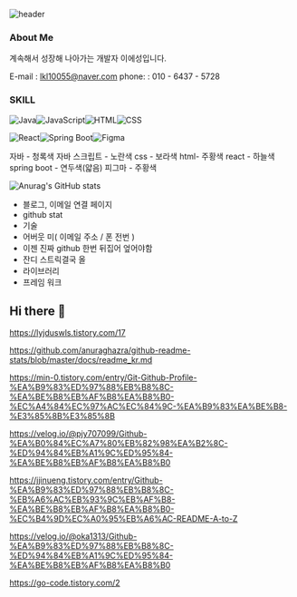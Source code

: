 ![header](https://capsule-render.vercel.app/api?type=waving&color=gradient&height=200&section=header&text=Hello%20I'm%20Yeseong%20&fontSize=50)


### About Me
계속해서 성장해 나아가는 개발자 이에성입니다. 

E-mail : lkl10055@naver.com
phone: : 010 - 6437 - 5728




### SKILL
<img alt="Java" src ="https://img.shields.io/badge/Java-007396.svg?&style=for-the-badge&logo=Java&logoColor=white"/><img alt="JavaScript" src ="https://img.shields.io/badge/javascript-F7DF1E.svg?&style=for-the-badge&logo=JavaScript&logoColor=black"/><img alt="HTML" src ="https://img.shields.io/badge/css-663399.svg?&style=for-the-badge&logo=html&logoColor=white"/><img alt="CSS" src ="https://img.shields.io/badge/html5-E34F26.svg?&style=for-the-badge&logo=css&logoColor=white"/>

<img alt="React" src ="https://img.shields.io/badge/react-61DAFB.svg?&style=for-the-badge&logo=react&logoColor=white"/><img alt="Spring Boot" src ="https://img.shields.io/badge/springboot-6DB33F.svg?&stle=for-the-badge&logo=springboot&logoColor=white"/><img alt="Figma" src ="https://img.shields.io/badge/figma-F24E1E.svg?&style=for-the-badge&logo=figma&logoColor=white"/>


자바 - 청록색
자바 스크립트 - 노란색
css - 보라색
html- 주황색
react - 하늘색
spring boot - 연두색(얇음)
피그마 - 주황색


![Anurag's GitHub stats](https://github-readme-stats.vercel.app/api?username=lys-17&show_icons=true&theme=radical&title_color=white)









- 블로그, 이메일 연결 페이지
- github stat
- 기술
- 어버웃 미( 이메일 주소 / 폰 전번 )
- 이젠 진짜 github 한번 뒤집어 엎어야함
- 잔디 스트릭결국 올
- 라이브러리
- 프레임 워크
















## Hi there 👋
<!--
**lys-17/lys-17** is a ✨ _special_ ✨ repository because its `README.md` (this file) appears on your GitHub profile.
Here are some ideas to get you started:
dt
- 🔭 I’m currently working on ...
- 🌱 I’m currently learning ...
- 👯 I’m looking to collaborate on ...
- 🤔 I’m looking for hel with ...
- 💬 Ask me about ...
- 📫 How to reach me: ...
- 😄 Pronouns: ...
- ⚡ Fun fact: ...
-->





https://lyjduswls.tistory.com/17

https://github.com/anuraghazra/github-readme-stats/blob/master/docs/readme_kr.md

https://min-0.tistory.com/entry/Git-Github-Profile-%EA%B9%83%ED%97%88%EB%B8%8C-%EA%BE%B8%EB%AF%B8%EA%B8%B0-%EC%A4%84%EC%97%AC%EC%84%9C-%EA%B9%83%EA%BE%B8-%E3%85%8B%E3%85%8B

https://velog.io/@pjy707099/Github-%EA%B0%84%EC%A7%80%EB%82%98%EA%B2%8C-%ED%94%84%EB%A1%9C%ED%95%84-%EA%BE%B8%EB%AF%B8%EA%B8%B0

https://jjinueng.tistory.com/entry/Github-%EA%B9%83%ED%97%88%EB%B8%8C-%EB%A6%AC%EB%93%9C%EB%AF%B8-%EA%BE%B8%EB%AF%B8%EA%B8%B0-%EC%B4%9D%EC%A0%95%EB%A6%AC-README-A-to-Z

https://velog.io/@oka1313/Github-%EA%B9%83%ED%97%88%EB%B8%8C-%ED%94%84%EB%A1%9C%ED%95%84-%EA%BE%B8%EB%AF%B8%EA%B8%B0

https://go-code.tistory.com/2









